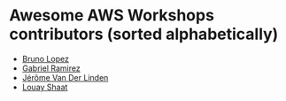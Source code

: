# Awesome AWS Workshops contributors (sorted alphabetically)

- [Bruno Lopez](https://twitter.com/brunokktro)
- [Gabriel Ramirez](https://twitter.com/gabanox_?lang=en)
- [Jérôme Van Der Linden](https://twitter.com/jeromevdl)
- [Louay Shaat](https://github.com/louayshaat)